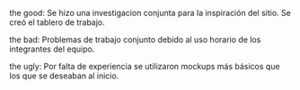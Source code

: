 the good:
Se hizo una investigacion conjunta para la inspiración del sitio.
Se creó el tablero de trabajo.

the bad:
Problemas de trabajo conjunto debido al uso horario de los integrantes del equipo.

the ugly:
Por falta de experiencia se utilizaron mockups más básicos que los que se deseaban al inicio.
